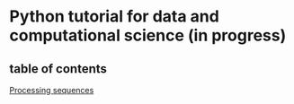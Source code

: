 # Python tutorial for data and computational science (in progress)

## table of contents
[Processing sequences](/processing_sequences.ipynb)
